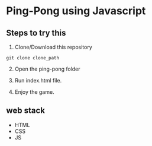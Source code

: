 # Ping-Pong using Javascript

## Steps to try this

1. Clone/Download this repository

```
git clone clone_path

```

2. Open the ping-pong folder

3. Run index.html file.

4. Enjoy the game.

## web stack

- HTML
- CSS
- JS
